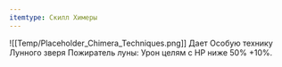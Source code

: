 ```yaml
---
itemtype: Скилл Химеры
---
```

![[Temp/Placeholder_Chimera_Techniques.png]]
Дает Особую технику Лунного зверя Пожиратель луны: Урон целям с HP ниже 50% +10%.
